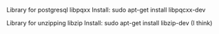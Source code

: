 
Library for postgresql
        libpqxx
    Install:
        sudo apt-get install libpqcxx-dev

Library for unzipping
        libzip
    Install:
        sudo apt-get install libzip-dev
        (I think)